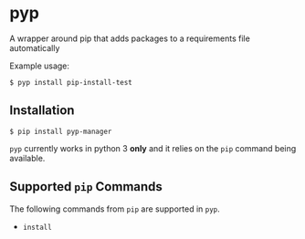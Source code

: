 # pyp
A wrapper around pip that adds packages to a requirements file automatically

Example usage:

```console
$ pyp install pip-install-test
```

## Installation
```console
$ pip install pyp-manager
```

`pyp` currently works in python 3 **only** and it relies on the `pip` command being available.

## Supported `pip` Commands
The following commands from `pip` are supported in `pyp`.
- `install`
